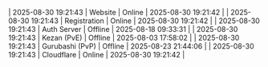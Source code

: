 | 2025-08-30 19:21:43 | Website | Online | 2025-08-30 19:21:42 |
| 2025-08-30 19:21:43 | Registration | Online | 2025-08-30 19:21:42 |
| 2025-08-30 19:21:43 | Auth Server | Offline | 2025-08-18 09:33:31 |
| 2025-08-30 19:21:43 | Kezan (PvE) | Offline | 2025-08-03 17:58:02 |
| 2025-08-30 19:21:43 | Gurubashi (PvP) | Offline | 2025-08-23 21:44:06 |
| 2025-08-30 19:21:43 | Cloudflare | Online | 2025-08-30 19:21:42 |
